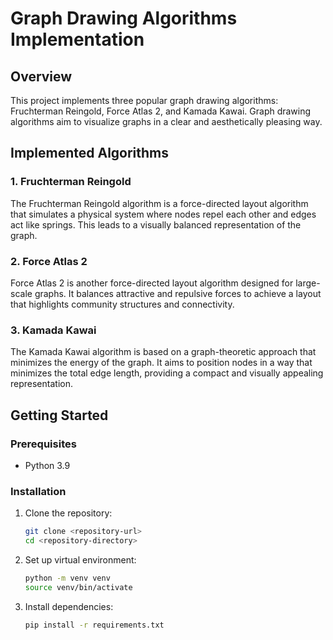 # Graph Drawing Algorithms Implementation

## Overview

This project implements three popular graph drawing algorithms: Fruchterman Reingold, Force Atlas 2, and Kamada Kawai. Graph drawing algorithms aim to visualize graphs in a clear and aesthetically pleasing way.

## Implemented Algorithms

### 1. Fruchterman Reingold

The Fruchterman Reingold algorithm is a force-directed layout algorithm that simulates a physical system where nodes repel each other and edges act like springs. This leads to a visually balanced representation of the graph.

### 2. Force Atlas 2

Force Atlas 2 is another force-directed layout algorithm designed for large-scale graphs. It balances attractive and repulsive forces to achieve a layout that highlights community structures and connectivity.

### 3. Kamada Kawai

The Kamada Kawai algorithm is based on a graph-theoretic approach that minimizes the energy of the graph. It aims to position nodes in a way that minimizes the total edge length, providing a compact and visually appealing representation.

## Getting Started

### Prerequisites

- Python 3.9

### Installation

1. Clone the repository:

   ```bash
   git clone <repository-url>
   cd <repository-directory>

2. Set up virtual environment:

   ```bash
   python -m venv venv
   source venv/bin/activate   

3. Install dependencies:

   ```bash
   pip install -r requirements.txt
